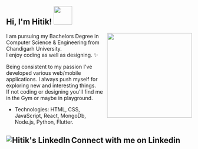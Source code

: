 <h2> Hi, I'm Hitik! <img src="https://media.giphy.com/media/L8K62iTDkzGX6/giphy.gif" width="50"></h2>

<img align='right' src="https://media.giphy.com/media/yU0vrGBTI6TKg/giphy.gif" width="230">

I am pursuing my Bachelors Degree in Computer Science & Engineering from Chandigarh University.<br>
I enjoy coding as well as designing. :sparkles: <br>


Being consistent to my passion I've developed various web/mobile applications. I always push myself for exploring new and interesting things. <br>
If not coding or designing you'll find me in the Gym or maybe in playground.

-  Technologies: HTML, CSS, JavaScript, React, MongoDb, Node.js, Python, Flutter.

<h2> Connect with me on Linkedin<a href="https://www.linkedin.com/in/hitik-saini-042691193/">
  <img align="left" alt="Hitik's LinkedIn" src="https://img.icons8.com/bubbles/50/000000/linkedin.png"/>
</a> </h2>


